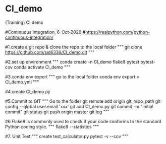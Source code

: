 # CI_demo
(Training) CI demo

#Continuous Integration, 6-Oct-2020
#https://realpython.com/python-continuous-integration/

#1.create a git repo & clone the repo to the local folder
"""
git clone https://github.com/sid6336/CI_demo.git
"""

#2.set up environment
"""
conda create -n CI_demo flake8 pytest pytest-cov
conda activate CI_demo
"""

#3.conda env export
"""
go to the local folder
conda env export > CI_demo.yml
"""

#4.create CI_demo.py 

#5.Commit to GIT
"""
Go to the folder
git remote add origin git_repo_path
git config --global user.email 'xxx'
git add CI_demo.py
git commit -m "initial commit"
git status
git push origin master
git log
"""

#6.Flake8 is commonly used to check if your code conforms to the standard Python coding style.
"""
flake8 --statistics
"""

#7. Unit Test
"""
create test_calculator.py
pytest -v --cov
"""